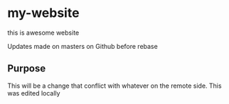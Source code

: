 # my-website

this is awesome website

Updates made on masters on Github before rebase

## Purpose

This will be a change that conflict
with whatever on the remote side.
This was edited locally